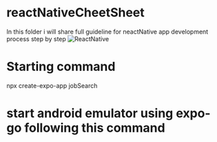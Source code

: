 # reactNativeCheetSheet
In this folder i  will share full  guideline for neactNative app development process step by step
![ReactNative](https://reactnative.dev/img/tiny_logo.png)

# Starting command 
npx create-expo-app jobSearch

# start android emulator using  expo-go following this command 
